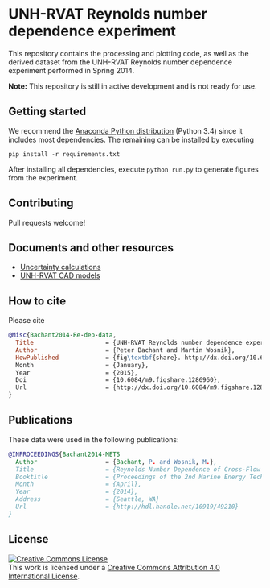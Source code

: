 # UNH-RVAT Reynolds number dependence experiment

This repository contains the processing and plotting code, as well as the 
derived dataset from the UNH-RVAT Reynolds number dependence experiment
performed in Spring 2014.

**Note:** This repository is still in active development and is not ready
for use.

Getting started
---------------

We recommend the 
[Anaconda Python distribution](https://store.continuum.io/cshop/anaconda/)
(Python 3.4) since it includes most dependencies. The remaining 
can be installed by executing

    pip install -r requirements.txt

After installing all dependencies, execute `python run.py` to generate
figures from the experiment. 

Contributing
------------

Pull requests welcome!

Documents and other resources
-----------------------------

  * [Uncertainty calculations](http://nbviewer.ipython.org/github/UNH-CORE/RVAT-Re-dep/blob/master/Documents/IPython%20notebooks/uncertainty.ipynb)
  * [UNH-RVAT CAD models](http://figshare.com/articles/UNH_RVAT_CAD_models/1062009)

## How to cite
Please cite 

```bibtex
@Misc{Bachant2014-Re-dep-data,
  Title                    = {UNH-RVAT Reynolds number dependence experiment: Reduced dataset and processing code, rev1},
  Author                   = {Peter Bachant and Martin Wosnik},
  HowPublished             = {fig\textbf{share}. http://dx.doi.org/10.6084/m9.figshare.1286960,
  Month                    = {January},
  Year                     = {2015},
  Doi                      = {10.6084/m9.figshare.1286960},
  Url                      = {http://dx.doi.org/10.6084/m9.figshare.1286960}
}
```

Publications
------------
These data were used in the following publications:

```bibtex
@INPROCEEDINGS{Bachant2014-METS
  Author                   = {Bachant, P. and Wosnik, M.},
  Title                    = {Reynolds Number Dependence of Cross-Flow Turbine Performance and Near-Wake Characteristics},
  Booktitle                = {Proceedings of the 2nd Marine Energy Technology Symposium METS2014},
  Month                    = {April},
  Year                     = {2014},
  Address                  = {Seattle, WA}
  Url                      = {http://hdl.handle.net/10919/49210}
}
```

License
-------
<a rel="license" href="http://creativecommons.org/licenses/by/4.0/">
<img alt="Creative Commons License" style="border-width:0" src="http://i.creativecommons.org/l/by/4.0/88x31.png" />
</a><br />This work is licensed under a <a rel="license" href="http://creativecommons.org/licenses/by/4.0/">
Creative Commons Attribution 4.0 International License</a>.
